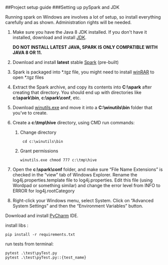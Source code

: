 ##Project setup guide
###Setting up pySpark and JDK

Running spark on Windows are involves a lot of setup, so install everything carefully and as shown.
Administration rights will be needed.

1. Make sure you have the Java 8 JDK installed. If you don't have it installed, 
download and install [JDK](https://www.oracle.com/technetwork/java/javase/downloads/jdk8-downloads-2133151.html).

    **DO NOT INSTALL LATEST JAVA, SPARK IS ONLY COMPATIBLE WITH JAVA 8 OR 11.**
2. Download and install **latest** stable [Spark](https://spark.apache.org/downloads.html) (pre-built)
3. Spark is packaged into *.tgz file, you might need to install [winRAR](https://www.rarlab.com/) to open *.tgz files
4. Extract the Spark archive, and copy its contents into **C:\spark** after creating that directory. You should end up with directories like **c:\spark\bin**, **c:\spark\conf**, etc.
5. Download [winutils.exe](https://sundog–s3.amazonaws.com/winutils.exe) and move it into a **C:\winutils\bin** folder that you’ve to create.
6. Create a **c:\tmp\hive** directory, using CMD run commands:
   1. Change directory
      ````shell 
       cd c:\winutils\bin
      ````
   2. Grant permissions
      ````shell
      winutils.exe chmod 777 c:\tmp\hive
      ````
7. Open the **c:\spark\conf** folder, and make sure “File Name Extensions” is checked in the “view” tab of Windows Explorer. 
Rename the log4j.properties.template file to log4j.properties. Edit this file (using Wordpad or something similar) and change 
the error level from INFO to ERROR for log4j.rootCategory
8. Right-click your Windows menu, select System. 
Click on “Advanced System Settings” and then the “Environment Variables” button.






Download and install [PyCharm](https://www.jetbrains.com/pycharm/download) IDE.
    

install libs :
````shell
pip install -r requirements.txt
````


run tests from terminal: 
````shell
pytest .\test\pyTest.py
pytest .\test\pyTest.py::{test_name}
````